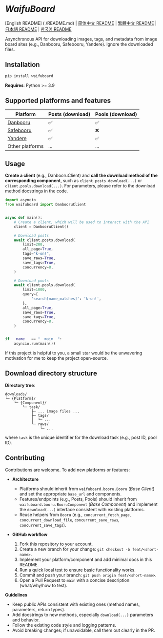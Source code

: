# ***WaifuBoard***

[English README] (./README.md) | [简体中文 README](./README.zh-CN.md) | [繁體中文 README](./README.zh-TW.md) | [日本語 README](./README.ja-JP.md) | [한국어 README](./README.ko-KR.md)

Asynchronous API for downloading images, tags, and metadata from image board sites (e.g., Danbooru, Safebooru, Yandere). Ignore the downloaded files.

## **Installation**

```bash
pip install waifuboard
```

**Requires**: Python >= 3.9

## **Supported platforms and features**

| Platform                                | Posts (download) | Pools (download) |
| --------------------------------------- | ---------------- | ---------------- |
| [Danbooru](https://danbooru.donmai.us/) | ✅                | ✅                |
| [Safebooru](https://safebooru.org/)     | ✅                | ❌                |
| [Yandere](https://yande.re/post)        | ✅                | ✅                |
| Other platforms                         | ...              | ...              |

## **Usage**

**Create a client** (e.g., DanbooruClient) and **call the download method of the corresponding component**, such as `client.posts.download(...)` or `client.pools.download(...)`. For parameters, please refer to the download method docstrings in the code.

```python
import asyncio
from waifuboard import DanbooruClient


async def main():
    # Create a client, which will be used to interact with the API
	client = DanbooruClient()

	# Download posts
	await client.posts.download(
		limit=200,
        all_page=True,
		tags="k-on!",
		save_raws=True,
		save_tags=True,
		concurrency=8,
	)

	# Download pools
	await client.pools.download(
		limit=1000,
		query={
            'search[name_matches]': 'k-on!',
        },
        all_page=True,
		save_raws=True,
		save_tags=True,
		concurrency=8,
	)


if __name__ == "__main__":
	asyncio.run(main())
```

If this project is helpful to you, a small star would be the unwavering motivation for me to keep the project open-source.

## **Download directory structure**

**Directory tree**:

```
downloads/
└─ {Platform}/
	└─ {Component}/
		└─ task/
			├─ ... image files ...
			├─ tags/
			│  └─ ...
			└─ raws/
				└─ ...
```

where `task` is the unique identifier for the download task (e.g., post ID, pool ID).

## **Contributing**

Contributions are welcome. To add new platforms or features:

- **Architecture**
	- Platforms should inherit from `waifuboard.booru.Booru` (*Base Client*) and set the appropriate `base_url` and components.
	- Features/endpoints (e.g., Posts, Pools) should inherit from `waifuboard.booru.BooruComponent` (*Base Component*) and implement the `download(...)` interface consistent with existing platforms.
	- Reuse helpers from `Booru` (e.g., `concurrent_fetch_page`, `concurrent_download_file`, `concurrent_save_raws`, `concurrent_save_tags`).

- **GitHub workflow**
	1. Fork this repository to your account.
	2. Create a new branch for your change: `git checkout -b feat/<short-name>`.
	3. Implement your platform/component and add minimal docs in this README.
	4. Run a quick local test to ensure basic functionality works.
	5. Commit and push your branch: `git push origin feat/<short-name>`.
	6. Open a Pull Request to `main` with a concise description (what/why/how to test).

**Guidelines**
- Keep public APIs consistent with existing ones (method names, parameters, return types).
- Add docstrings to new methods, especially `download(...)` parameters and behavior.
- Follow the existing code style and logging patterns.
- Avoid breaking changes; if unavoidable, call them out clearly in the PR.
